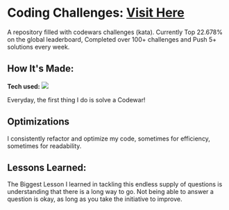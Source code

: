 # Coding Challenges: <a target="_blank" href="https://www.codewars.com/users/hazrinatn/" >Visit Here</a> 


A repository filled with codewars challenges (kata). Currently Top 22.678% on the global leaderboard, Completed over 100+ challenges and Push 5+ solutions every week.

## How It's Made:

**Tech used:** <img src="https://img.shields.io/static/v1?label=|&message=JAVASCRIPT&color=3c7f5d&style=plastic&logo=javascript"/>

Everyday, the first thing I do is solve a Codewar! 

## Optimizations

I consistently refactor and optimize my code, sometimes for efficiency, sometimes for readability. 

## Lessons Learned:

The Biggest Lesson I learned in tackling this endless supply of questions is understanding that there is a long way to go. Not being able to answer a question is okay, as long as you take the initiative to improve.
